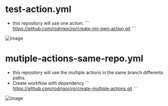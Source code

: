 # test-action.yml
- this repository will use one action:
´´´
https://github.com/rodrigociro/create-my-own-action.git
´´´

![image](https://github.com/rodrigociro/action-tester/assets/23638418/48456205-1647-4c5c-b157-90055048a72f)

# mutiple-actions-same-repo.yml
- this repository will use the multiple actions in the same branch differents paths.
- Create workflow with dependency
´´´
https://github.com/rodrigociro/create-multiple-actions.git
´´´

![image](https://github.com/rodrigociro/action-tester/assets/23638418/436ca62f-3212-469b-a903-764dede5e1e4)

